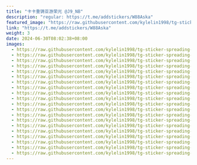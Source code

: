 ```yaml
---
title: "卡卡重铸亚游荣光 @J9_NB"
description: "regular: https://t.me/addstickers/W88Aska"
featured_image: "https://raw.githubusercontent.com/kylelin1998/tg-sticker-spreading-worldwide-images/main/img/13bb40ba-6d04-472f-8ea9-929850f11bce.jpg"
link: "https://t.me/addstickers/W88Aska"
weight: 3
date: 2024-06-30T08:02:38+08:00
images:
  - https://raw.githubusercontent.com/kylelin1998/tg-sticker-spreading-worldwide-images/main/img/13bb40ba-6d04-472f-8ea9-929850f11bce.jpg
  - https://raw.githubusercontent.com/kylelin1998/tg-sticker-spreading-worldwide-images/main/img/4c83774c-5520-4822-8277-e4e86666074c.jpg
  - https://raw.githubusercontent.com/kylelin1998/tg-sticker-spreading-worldwide-images/main/img/e10d1cdf-c1b5-41a3-9357-01e094317410.jpg
  - https://raw.githubusercontent.com/kylelin1998/tg-sticker-spreading-worldwide-images/main/img/a664c337-25cd-402d-90c1-75a9a14828a8.jpg
  - https://raw.githubusercontent.com/kylelin1998/tg-sticker-spreading-worldwide-images/main/img/fa0495a0-f204-4f13-82be-61ccd65112d4.jpg
  - https://raw.githubusercontent.com/kylelin1998/tg-sticker-spreading-worldwide-images/main/img/d50c953b-8a1b-4656-89c0-3cfb62d13fb1.jpg
  - https://raw.githubusercontent.com/kylelin1998/tg-sticker-spreading-worldwide-images/main/img/e73db400-0418-43d3-9002-3c12b8c1fc32.jpg
  - https://raw.githubusercontent.com/kylelin1998/tg-sticker-spreading-worldwide-images/main/img/2241f06d-e70c-402e-ae60-5b859468e776.jpg
  - https://raw.githubusercontent.com/kylelin1998/tg-sticker-spreading-worldwide-images/main/img/dbfd4356-508b-4765-a6ba-bf6545c05989.jpg
  - https://raw.githubusercontent.com/kylelin1998/tg-sticker-spreading-worldwide-images/main/img/7536abc3-3850-491a-9fad-6319c97eee36.jpg
  - https://raw.githubusercontent.com/kylelin1998/tg-sticker-spreading-worldwide-images/main/img/546de134-e3f4-4b58-aef1-4753cd805210.jpg
  - https://raw.githubusercontent.com/kylelin1998/tg-sticker-spreading-worldwide-images/main/img/9753d098-f4d3-4b49-950e-8e2ac885cae7.jpg
  - https://raw.githubusercontent.com/kylelin1998/tg-sticker-spreading-worldwide-images/main/img/e3e5cb45-8d30-4c6d-89d5-036b3d81d967.jpg
  - https://raw.githubusercontent.com/kylelin1998/tg-sticker-spreading-worldwide-images/main/img/1e54ebd3-e376-41e3-bfaa-5b7648024ee2.jpg
  - https://raw.githubusercontent.com/kylelin1998/tg-sticker-spreading-worldwide-images/main/img/89068529-219d-4342-b4ba-e632a7758a17.jpg
  - https://raw.githubusercontent.com/kylelin1998/tg-sticker-spreading-worldwide-images/main/img/dbc2289e-4e1a-4a00-8fa6-9570899e7621.jpg
  - https://raw.githubusercontent.com/kylelin1998/tg-sticker-spreading-worldwide-images/main/img/b0bc1310-c535-4765-9aab-0de634b9adff.jpg
  - https://raw.githubusercontent.com/kylelin1998/tg-sticker-spreading-worldwide-images/main/img/1caee1dd-90d5-4b57-8694-0ad55b392c41.jpg
  - https://raw.githubusercontent.com/kylelin1998/tg-sticker-spreading-worldwide-images/main/img/3c24f954-437f-48e5-8976-6296637ed9a2.jpg
  - https://raw.githubusercontent.com/kylelin1998/tg-sticker-spreading-worldwide-images/main/img/291a8106-528f-48e5-90d9-416887ca20ec.jpg
---
```

